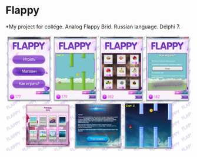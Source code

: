 # Flappy
*My project for college. Analog Flappy Brid. Russian language. Delphi 7.


![Скриншоты игры](https://github.com/HudsonTXT/Flappy/raw/master/screen.jpg "Скриншоты игры")

